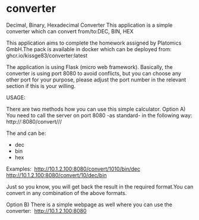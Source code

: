 # converter
Decimal, Binary, Hexadecimal Converter
This application is a simple converter which can convert from/to:DEC, BIN, HEX

This application aims to complete the homework assigned by Platomics GmbH.The pack is available in docker which can be deployed from:
ghcr.io/kissge83/converter:latest

The application is using Flask (micro web framework).
Basically, the converter is using port 8080 to avoid conflicts, but you can choose any other port for your purpose, please adjust the port number in the relevant section if this is your willing.

USAGE:

There are two methods how you can use this simple calculator.
Option A)
You need to call the server on port 8080 -as standard- in the following way:
http://<IP>:8080/convert/<value>/<input-format>/<output-format>

The <input-format> and <output-format> can be:
- dec
- bin
- hex

Examples: 
http://10.1.2.100:8080/convert/1010/bin/dec
http://10.1.2.100:8080/convert/10/dec/bin

Just so you know, you will get back the result in the required format.You can convert in any combination of the above formats.

Option B)
There is a simple webpage as well where you can use the converter: 
http://10.1.2.100:8080
